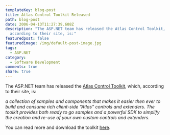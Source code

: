 ```yaml
---
templateKey: blog-post
title: Atlas Control Toolkit Released
path: blog-post
date: 2006-04-13T11:27:39.608Z
description: "The ASP.NET team has released the Atlas Control Toolkit, which,
  according to their site, is:"
featuredpost: false
featuredimage: /img/default-post-image.jpg
tags:
  - ASP.NET
category:
  - Software Development
comments: true
share: true
---
```

<!--StartFragment-->

The ASP.NET team has released the [Atlas Control Toolkit](http://atlas.asp.net/default.aspx?tabid=47&subtabid=477), which, according to their site, is:

*a collection of samples and components that makes it easier then ever to build and consume rich client-side “Atlas” controls and extenders. The toolkit provides both ready to go samples and a powerful SDK to simplify the creation and re-use of your own custom controls and extenders.*

You can read more and download the toolkit [here](http://atlas.asp.net/default.aspx?tabid=47&subtabid=477).

<!--EndFragment-->